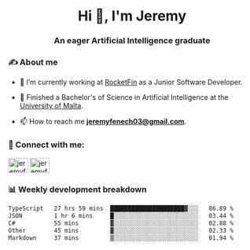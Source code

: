 <h1 align="center">Hi 👋, I'm Jeremy</h1>
<h3 align="center">An eager Artificial Intelligence graduate</h3>

<h3 align="left">✍ About me</h3>

- 🔭 I’m currently working at [RocketFin](https://rocketfin.co) as a Junior Software Developer.

- 🌱 Finished a Bachelor's of Science in Artificial Intelligence at the [University of Malta](https://www.linkedin.com/school/university-of-malta/).

- 📫 How to reach me **jeremyfenech03@gmail.com**.

<h3 align="left">🔗 Connect with me:</h3>
<p align="left">
<a href="https://linkedin.com/in/jeremyfenech" target="blank"><img align="center" src="https://raw.githubusercontent.com/rahuldkjain/github-profile-readme-generator/master/src/images/icons/Social/linked-in-alt.svg" alt="jeremyfenech" height="30" width="40" /></a>
<a href="https://www.leetcode.com/jeremyfen" target="blank"><img align="center" src="https://raw.githubusercontent.com/rahuldkjain/github-profile-readme-generator/master/src/images/icons/Social/leet-code.svg" alt="jeremyfen" height="30" width="40" /></a>
</p>


<h3 align="left">📊 Weekly development breakdown</h3>

<!--START_SECTION:waka-->

```txt
TypeScript   27 hrs 59 mins  █████████████████████▓░░░   86.89 %
JSON         1 hr 6 mins     █░░░░░░░░░░░░░░░░░░░░░░░░   03.44 %
C#           55 mins         ▓░░░░░░░░░░░░░░░░░░░░░░░░   02.88 %
Other        45 mins         ▓░░░░░░░░░░░░░░░░░░░░░░░░   02.33 %
Markdown     37 mins         ▒░░░░░░░░░░░░░░░░░░░░░░░░   01.94 %
```

<!--END_SECTION:waka-->
